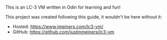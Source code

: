 This is an LC-3 VM written in Odin for learning and fun!

This project was created following this guide, it wouldn't be here without it:

- Hosted: https://www.jmeiners.com/lc3-vm/
- GitHub: https://github.com/justinmeiners/lc3-vm

